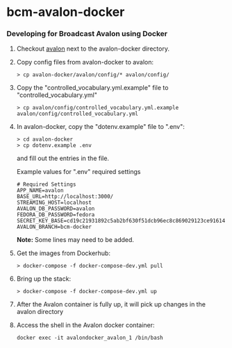 # bcm-avalon-docker

### Developing for Broadcast Avalon using Docker
1. Checkout [avalon](https://github.com/umd-lib/avalon) next to the avalon-docker directory.

2. Copy config files from avalon-docker to avalon:
    ```
    > cp avalon-docker/avalon/config/* avalon/config/
    ```
3. Copy the "controlled_vocabulary.yml.example" file to "controlled_vocabulary.yml"
    ```
    > cp avalon/config/controlled_vocabulary.yml.example avalon/config/controlled_vocabulary.yml
    ````
4. In avalon-docker, copy the "dotenv.example" file to ".env":

    ```
    > cd avalon-docker
    > cp dotenv.example .env
    ```
    and fill out the entries in the file.

    Example values for ".env" required settings
    ```
    # Required Settings
    APP_NAME=avalon
    BASE_URL=http://localhost:3000/
    STREAMING_HOST=localhost
    AVALON_DB_PASSWORD=avalon
    FEDORA_DB_PASSWORD=fedora
    SECRET_KEY_BASE=cd19c21931892c5ab2bf630f51dcb96ec8c869029123ce91614f2d1708b95410d4d58f4b9d4fcef0ea37e386ad56e9259dc7258818a7a71c65b2037561be30c8
    AVALON_BRANCH=bcm-docker
    ```
    **Note:** Some lines may need to be added.

5. Get the images from Dockerhub:
    ```
    > docker-compose -f docker-compose-dev.yml pull
    ```
6. Bring up the stack:
    ```
    > docker-compose -f docker-compose-dev.yml up
    ```
7. After the Avalon container is fully up, it will pick up changes in the avalon directory

8. Access the shell in the Avalon docker container:

    ```
    docker exec -it avalondocker_avalon_1 /bin/bash
    ```
